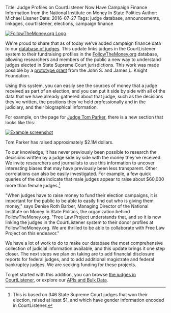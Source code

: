 Title: Judge Profiles on CourtListener Now Have Campaign Finance Information from the National Institute on Money In State Politics
Author: Michael Lissner
Date: 2016-07-27
Tags: judge database, announcements, linkages, courtlistener, elections, campaign finance

<div class="left-image">
    <a href="https://followthemoney.org">
        <img src="{filename}/images/ftm-logo.png"
             alt="FollowTheMoney.org Logo"
             class="img-responsive">
    </a>
</div>

We're proud to share that as of today we've added campaign finance data to our [database of judges][jdb]. This update links judges in the CourtListener system to their fundraising profiles in the [FollowTheMoney.org][ftm] database, allowing researchers and members of the public a new way to understand judges elected in State Supreme Court jurisdictions. This work was made possible by a [prototype grant][g] from the John S. and James L. Knight Foundation.

Using this system, you can easily see the sources of money that a judge received as part of an election, and you can put it side by side with all of the data that we have already gathered about that judge, such as the decisions they've written, the positions they've held professionally and in the judiciary, and their biographical information.

For example, on the page for [Judge Tom Parker][tp], there is a new section that looks like this:

<div class="left-image">
    <a href="https://www.courtlistener.com/person/3652/tom-parker/">
        <img src="{filename}/images/ftm-integration.png"
             alt="Example screenshot"
             class="img-responsive border">
    </a>
    <p class="caption">Tom Parker has raised approximately $2.1M dollars.</p> 
</div>
<div class="clearfix"></div>


To our knowledge, it has never previously been possible to research the decisions written by a judge side by side with the money they've received. We invite researchers and journalists to use this information to uncover interesting biases that may have previously been less transparent. Other correlations can also be easily investigated. For example, a few quick queries of the data indicate that male judges appear to raise about $60,000 more than female judges.[^1]

"When judges have to raise money to fund their election campaigns, it is important for the public to be able to easily find out who is giving them money," says Denise Roth Barber, Managing Director of the National Institute on Money In State Politics, the organization behind FollowTheMoney.org. "Free Law Project understands that, and so it is now linking the judges in the CourtListener system to their donor profiles at FollowTheMoney.org. We are thrilled to be able to collaborate with Free Law Project on this endeavor." 

We have a lot of work to do to make our database the most comprehensive collection of judicial information available, and this update brings it one step closer. The next steps we plan on taking are to add financial disclosure reports for federal judges, and to add additional magistrate and federal bankruptcy judges. We are seeking funding for these projects.
 
To get started with this addition, you can browse [the judges in CourtListener][j], or explore our [APIs and Bulk Data][api]. 


[^1]: This is based on 346 State Supreme Court judges that won their election, raised at least $1, and which have gender information encoded in CourtListener. 

[jdb]: {filename}/judge_database.md
[ftm]: https://followthemoney.org
[g]: https://www.newschallenge.org/challenge/elections/entries/openjudiciary-org-only-an-informed-electorate-can-participate-meaningfully-in-judicial-elections-open-judiciary-s-judge-profiles-combines-campaign-contributions-and-analysis-of-judicial-records-to-inform-voters-and-enable-investigative-reporting
[j]: https://www.courtlistener.com/?type=p
[api]: https://www.courtlistener.com/api/
[tp]: https://www.courtlistener.com/person/3652/tom-parker/
